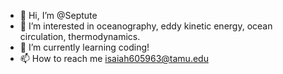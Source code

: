 - 👋 Hi, I’m @Septute
- 👀 I’m interested in oceanography, eddy kinetic energy, ocean circulation, thermodynamics.
- 🌱 I’m currently learning coding!
- 📫 How to reach me isaiah605963@tamu.edu

<!---
Septute/Septute is a ✨ special ✨ repository because its `README.md` (this file) appears on your GitHub profile.
You can click the Preview link to take a look at your changes.
--->
